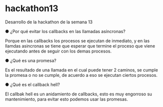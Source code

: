 # hackathon13
Desarrollo de la hackathon de la semana 13

● ¿Por qué evitar los callbacks en las llamadas asíncronas?

Porque en las callbacks los procesos se ejecutan de inmediato, y en las llamdas asincronas se tiene que esperar que termine el proceso que viene ejecutando antes de seguir con los demas procesos.

● ¿Qué es una promesa?

Es el resultado de una llamada en el cual puede tener 2 caminos, se cumple la promesa o no se cumple, de acuerdo a eso se ejecutan ciertos procesos.

● ¿Qué es el callback hell?

El callbak hell es un anidamiento de callbacks, esto es muy engorroso su mantenimiento, para evitar esto podemos usar las promesas.
